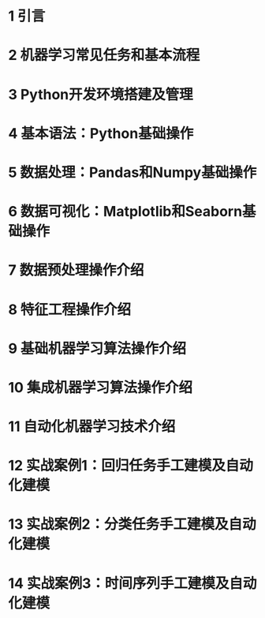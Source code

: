 # 1 引言
# 2 机器学习常见任务和基本流程
# 3 Python开发环境搭建及管理
# 4 基本语法：Python基础操作
# 5 数据处理：Pandas和Numpy基础操作
# 6 数据可视化：Matplotlib和Seaborn基础操作
# 7 数据预处理操作介绍
# 8 特征工程操作介绍
# 9 基础机器学习算法操作介绍
# 10 集成机器学习算法操作介绍
# 11 自动化机器学习技术介绍
# 12 实战案例1：回归任务手工建模及自动化建模
# 13 实战案例2：分类任务手工建模及自动化建模
# 14 实战案例3：时间序列手工建模及自动化建模
